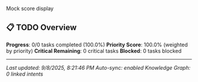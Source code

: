 Mock score display
## 📋 TODO Overview

**Progress**: 0/0 tasks completed (100.0%)
**Priority Score**: 100.0% (weighted by priority)
**Critical Remaining**: 0 critical tasks
**Blocked**: 0 tasks blocked

---

*Last updated: 9/8/2025, 8:21:46 PM*
*Auto-sync: enabled*
*Knowledge Graph: 0 linked intents*
